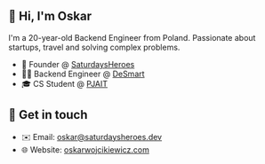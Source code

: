 ## 👋 Hi, I'm Oskar 
I'm a 20-year-old Backend Engineer from Poland. Passionate about startups, travel and solving complex problems. 
- 💼 Founder @ [SaturdaysHeroes](https://saturdaysheroes.dev)
- 🧑‍💻 Backend Engineer @ [DeSmart](https://desmart.com)
- 🎓 CS Student @ [PJAIT](https://pja.edu.pl/en/)

## 💬 Get in touch 
- ✉️ Email: oskar@saturdaysheroes.dev
- 🌐 Website: [oskarwojcikiewicz.com](https://oskarwojcikiewicz.com)
